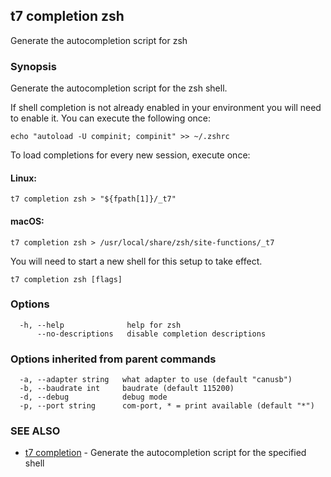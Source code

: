 ## t7 completion zsh

Generate the autocompletion script for zsh

### Synopsis

Generate the autocompletion script for the zsh shell.

If shell completion is not already enabled in your environment you will need
to enable it.  You can execute the following once:

	echo "autoload -U compinit; compinit" >> ~/.zshrc

To load completions for every new session, execute once:

#### Linux:

	t7 completion zsh > "${fpath[1]}/_t7"

#### macOS:

	t7 completion zsh > /usr/local/share/zsh/site-functions/_t7

You will need to start a new shell for this setup to take effect.


```
t7 completion zsh [flags]
```

### Options

```
  -h, --help              help for zsh
      --no-descriptions   disable completion descriptions
```

### Options inherited from parent commands

```
  -a, --adapter string   what adapter to use (default "canusb")
  -b, --baudrate int     baudrate (default 115200)
  -d, --debug            debug mode
  -p, --port string      com-port, * = print available (default "*")
```

### SEE ALSO

* [t7 completion](t7_completion.md)	 - Generate the autocompletion script for the specified shell

